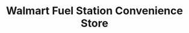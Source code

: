 ---
title: "Walmart Fuel Station Convenience Store"
url: /tampa/walmart-fuel-station-convenience-store/
shop: Lebensmittel
---